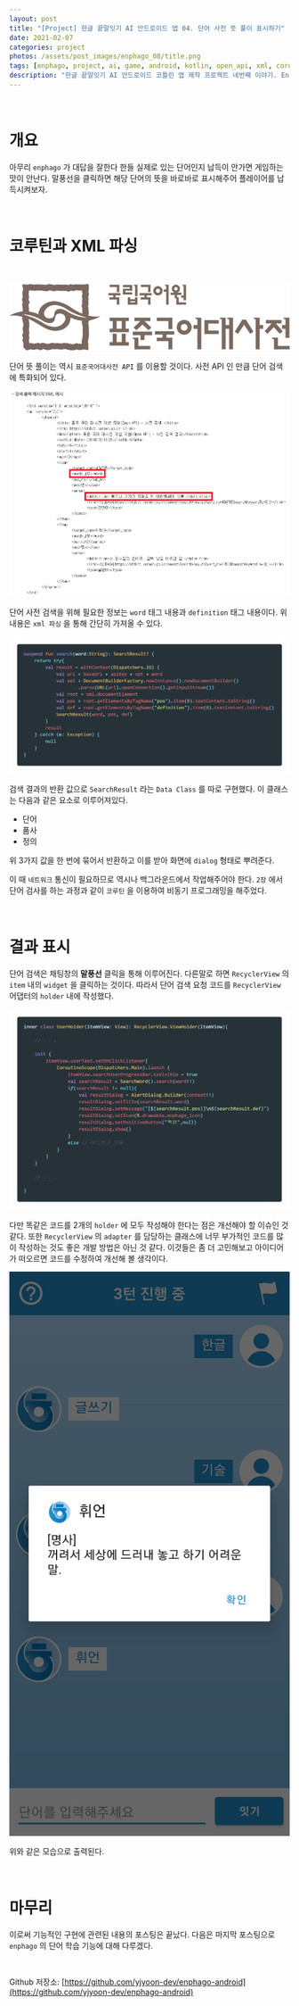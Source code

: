 ```yaml
---
layout: post
title: "[Project] 한글 끝말잇기 AI 안드로이드 앱 04. 단어 사전 뜻 풀이 표시하기"
date: 2021-02-07
categories: project
photos: /assets/post_images/enphago_08/title.png
tags: [enphago, project, ai, game, android, kotlin, open_api, xml, coroutines]
description: "한글 끝말잇기 AI 안드로이드 코틀린 앱 제작 프로젝트 네번째 이야기. Enphago가 입력한 단어와 플레이어가 입력한 단어의 사전 뜻을 나타내주는 부가 기능을 구현해보자"
---
```


<br>

# 개요

아무리 `enphago` 가 대답을 잘한다 한들 실제로 있는 단어인지 납득이 안가면 게임하는 맛이 안난다. 말풍선을 클릭하면 해당 단어의 뜻을 바로바로 표시해주어 플레이어를 납득시켜보자.

<br>

# 코루틴과 XML 파싱

<br>

![0](/assets/post_images/enphago_08/0.png)

단어 뜻 풀이는 역시 `표준국어대사전 API` 를 이용할 것이다. 사전 API 인 만큼 단어 검색에 특화되어 있다.

![1](/assets/post_images/enphago_08/1.png)

단어 사전 검색을 위해 필요한 정보는 `word` 태그 내용과 `definition` 태그 내용이다. 위 내용은 `xml 파싱` 을 통해 간단히 가져올 수 있다.

![2](/assets/post_images/enphago_08/2.png)

검색 결과의 반환 값으로 `SearchResult` 라는 `Data Class` 를 따로 구현했다. 이 클래스는 다음과 같은 요소로 이루어져있다.

- 단어
- 품사
- 정의

위 3가지 값을 한 번에 묶어서 반환하고 이를 받아 화면에 `dialog` 형태로 뿌려준다.

이 때 `네트워크` 통신이 필요하므로 역시나 백그라운드에서 작업해주어야 한다. `2장` 에서 단어 검사를 하는 과정과 같이 `코루틴` 을 이용하여 비동기 프로그래밍을 해주었다.

<br>

# 결과 표시

단어 검색은 채팅창의 **말풍선** 클릭을 통해 이루어진다. 다른말로 하면 `RecyclerView` 의  `item` 내의 `widget` 을 클릭하는 것이다. 따라서 단어 검색 요청 코드를 `RecyclerView` 어댑터의 `holder` 내에 작성했다.

![3](/assets/post_images/enphago_08/3.png)

다만 똑같은 코드를 2개의 `holder` 에 모두 작성해야 한다는 점은 개선해야 할 이슈인 것 같다. 또한 `RecyclerView` 의 `adapter` 를 담당하는 클래스에 너무 부가적인 코드를 많이 작성하는 것도 좋은 개발 방법은 아닌 것 같다. 이것들은 좀 더 고민해보고 아이디어가 떠오르면 코드를 수정하여 개선해 볼 생각이다.

![4](/assets/post_images/enphago_08/4.png)

위와 같은 모습으로 출력된다.

<br>

# 마무리

이로써 기능적인 구현에 관련된 내용의 포스팅은 끝났다. 다음은 마지막 포스팅으로 `enphago` 의 단어 학습 기능에 대해 다루겠다.

<br>

Github 저장소: [https://github.com/yjyoon-dev/enphago-android](https://github.com/yjyoon-dev/enphago-android)